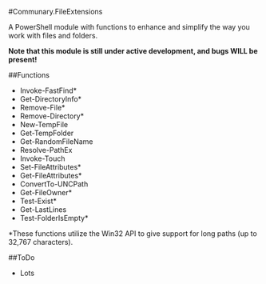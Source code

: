 #Communary.FileExtensions

A PowerShell module with functions to enhance and simplify the way you work with files and folders.

**Note that this module is still under active development, and bugs WILL be present!**

##Functions
- Invoke-FastFind*
- Get-DirectoryInfo*
- Remove-File*
- Remove-Directory*
- New-TempFile
- Get-TempFolder
- Get-RandomFileName
- Resolve-PathEx
- Invoke-Touch
- Set-FileAttributes*
- Get-FileAttributes*
- ConvertTo-UNCPath
- Get-FileOwner*
- Test-Exist*
- Get-LastLines
- Test-FolderIsEmpty*

*These functions utilize the Win32 API to give support for long paths (up to 32,767 characters).

##ToDo
- Lots

